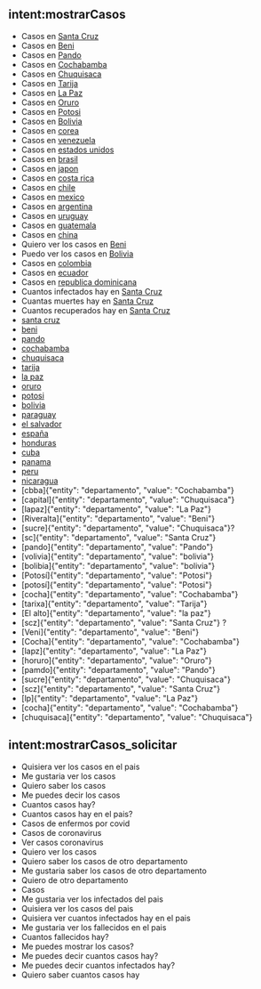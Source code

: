 ## intent:mostrarCasos
- Casos en [Santa Cruz](departamento)
- Casos en [Beni](departamento)
- Casos en [Pando](departamento)
- Casos en [Cochabamba](departamento)
- Casos en [Chuquisaca](departamento)
- Casos en [Tarija](departamento)
- Casos en [La Paz](departamento)
- Casos en [Oruro](departamento)
- Casos en [Potosi](departamento)
- Casos en [Bolivia](departamento)
- Casos en [corea](paises)
- Casos en [venezuela](paises)
- Casos en [estados unidos](paises)
- Casos en [brasil](paises)
- Casos en [japon](paises)
- Casos en [costa rica](paises)
- Casos en [chile](paises)
- Casos en [mexico](paises)
- Casos en [argentina](paises)
- Casos en [uruguay](paises)
- Casos en [guatemala](paises)
- Casos en [china](paises)
- Quiero ver los casos en [Beni](departamento)
- Puedo ver los casos en [Bolivia](departamento)
- Casos en [colombia](paises)
- Casos en [ecuador](paises)
- Casos en [republica dominicana](paises)
- Cuantos infectados hay en [Santa Cruz](departamento)
- Cuantas muertes hay en [Santa Cruz](departamento)
- Cuantos recuperados hay en [Santa Cruz](departamento)
- [santa cruz](departamento)
- [beni](departamento)
- [pando](departamento)
- [cochabamba](departamento)
- [chuquisaca](departamento)
- [tarija](departamento)
- [la paz](departamento)
- [oruro](departamento)
- [potosi](departamento)
- [bolivia](departamento)
- [paraguay](paises)
- [el salvador](paises)
- [españa](paises)
- [honduras](paises)
- [cuba](paises)
- [panama](paises)
- [peru](paises)
- [nicaragua](paises)
- [cbba]{"entity": "departamento", "value": "Cochabamba"}
- [capital]{"entity": "departamento", "value": "Chuquisaca"}
- [lapaz]{"entity": "departamento", "value": "La Paz"}
- [Riveralta]{"entity": "departamento", "value": "Beni"}
- [sucre]{"entity": "departamento", "value": "Chuquisaca"}?
- [sc]{"entity": "departamento", "value": "Santa Cruz"}
- [pando]{"entity": "departamento", "value": "Pando"}
- [volivia]{"entity": "departamento", "value": "bolivia"}
- [bolibia]{"entity": "departamento", "value": "bolivia"}
- [Potosí]{"entity": "departamento", "value": "Potosi"}
- [potosí]{"entity": "departamento", "value": "Potosi"}
- [cocha]{"entity": "departamento", "value": "Cochabamba"}
- [tarixa]{"entity": "departamento", "value": "Tarija"}
- [El alto]{"entity": "departamento", "value": "la paz"}
- [scz]{"entity": "departamento", "value": "Santa Cruz"} ?
- [Veni]{"entity": "departamento", "value": "Beni"}
- [Cocha]{"entity": "departamento", "value": "Cochabamba"}
- [lapz]{"entity": "departamento", "value": "La Paz"}
- [horuro]{"entity": "departamento", "value": "Oruro"}
- [pamdo]{"entity": "departamento", "value": "Pando"}
- [sucre]{"entity": "departamento", "value": "Chuquisaca"}
- [scz]{"entity": "departamento", "value": "Santa Cruz"}
- [lp]{"entity": "departamento", "value": "La Paz"}
- [cocha]{"entity": "departamento", "value": "Cochabamba"}
- [chuquisaca]{"entity": "departamento", "value": "Chuquisaca"}

## intent:mostrarCasos_solicitar
- Quisiera ver los casos en el pais
- Me gustaria ver los casos
- Quiero saber los casos
- Me puedes decir los casos
- Cuantos casos hay?
- Cuantos casos hay en el pais?
- Casos de enfermos por covid
- Casos de coronavirus
- Ver casos coronavirus
- Quiero ver los casos
- Quiero saber los casos de otro departamento
- Me gustaria saber los casos de otro departamento
- Quiero de otro departamento
- Casos
- Me gustaria ver los infectados del pais
- Quisiera ver los casos del pais
- Quisiera ver cuantos infectados hay en el pais
- Me gustaria ver los fallecidos en el pais
- Cuantos fallecidos hay?
- Me puedes mostrar los casos?
- Me puedes decir cuantos casos hay?
- Me puedes decir cuantos infectados hay?
- Quiero saber cuantos casos hay
